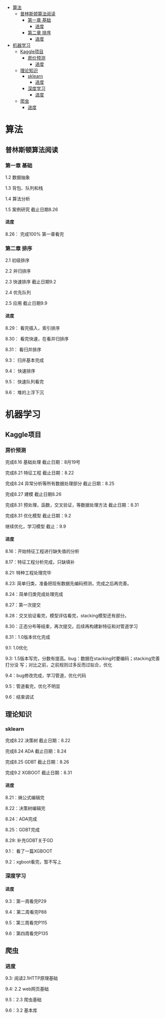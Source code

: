 <!-- TOC -->

- [算法](#算法)
    - [普林斯顿算法阅读](#普林斯顿算法阅读)
        - [第一章 基础](#第一章-基础)
            - [进度](#进度)
        - [第二章 排序](#第二章-排序)
            - [进度](#进度-1)
- [机器学习](#机器学习)
    - [Kaggle项目](#kaggle项目)
        - [房价预测](#房价预测)
            - [进度](#进度-2)
    - [理论知识](#理论知识)
        - [sklearn](#sklearn)
            - [进度](#进度-3)
        - [深度学习](#深度学习)
            - [进度](#进度-4)
    - [爬虫](#爬虫)
        - [进度](#进度-5)

<!-- /TOC -->

# 算法

## 普林斯顿算法阅读

### 第一章 基础

1.2 数据抽象  

1.3 背包、队列和栈

1.4 算法分析

1.5 案例研究  截止日期8.26

#### 进度

8.26： 完成100% 第一章看完

### 第二章 排序

2.1 初级排序

2.2 并归排序

2.3 快速排序 截止日期9.2

2.4 优先队列

2.5 应用 截止日期9.9

#### 进度

8.29： 看完插入，索引排序

8.30： 看完快速，在看并归排序

8.31： 看归并排序

9.3： 归并基本完成

9.4： 快速排序

9.5： 快速队列看完

9.6： 堆的上浮下沉


# 机器学习

## Kaggle项目

### 房价预测
完成8.16 基础处理 截止日期：8月19号

完成8.21 特征工程 截止日期：8.22

完成8.24 异常分析等所有数据处理部分 截止日期：8.25

完成8.27 建模 截止日期8.26

完成8.31 预处理，函数，交叉验证，等数据处理方法 截止日期：8.31

完成8.31 优化模型 截止日期：9.2

继续优化，学习模型 截止：9.9

#### 进度
8.16：开始特征工程进行缺失值的分析

8.17：特征工程分析完成，只缺填补

8.21: 特种工程处理完毕

8.23: 简单归类，准备把现有数据先编码预测，完成之后再完善。

8.24：简单归类完成处理完成

8.27：第一次提交

8.28：交叉验证看完，模型评估看完，stacking模型还有部分。

8.30：正态分布等结束，再次提交。后续再构建新特征和对管道学习

8.31：1.0版本优化完成

9.1: 1.0优化

9.3: 1.5版本写完，分数有提高。bug：数据在stacking时要编码；stacking完善打分没 写；对比之前，之前规则过多反而过拟合，优化

9.4：bug修改完成，学习管道，优化代码

9.5：管道看完，优化不明显

9.6：结束调试

## 理论知识

### sklearn 
完成8.22 决策树   截止日期：8.22

完成8.24 ADA     截止日期：8.24

完成8.25 GDBT    截止日期：8.26

完成9.2 XGBOOT  截止日期：8.31

#### 进度
8.21：熵公式编辑完

8.22：决策树编辑完

8.24：ADA完成

8.25：GDBT完成

8.29: 补充GDBT关于GD

9.1： 看了一篇XGBOOT

9.2：xgboot看完，暂不写上

### 深度学习

#### 进度
9.3：第一周看完P29

9.4：第二周看完P88

9.5：第三周看完P115

9.6：第四周看完P135

## 爬虫

### 进度
9.3: 阅读2.1HTTP原理基础

9.4: 2.2 web网页基础

9.5：2.3 爬虫基础

9.6：3.2 基本库